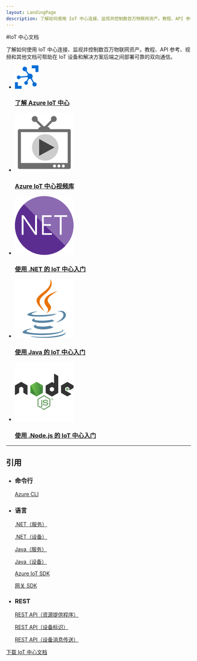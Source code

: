 ```yaml
---
layout: LandingPage
description: 了解如何使用 IoT 中心连接、监视并控制数百万物联网资产。教程、API 参考、视频和其他文档。
---
```

#IoT 中心文档

了解如何使用 IoT 中心连接、监视并控制数百万物联网资产。教程、API 参考、视频和其他文档可帮助在 IoT 设备和解决方案后端之间部署可靠的双向通信。

<ul class="panelContent cardsFTitle">
     <li><a href="/opsacndocsdemo/iot-hub/iot-hub-what-is-iot-hub">
<div class="cardSize"><div class="cardPadding"><div class="card"><div class="cardImageOuter"><div class="cardImage"><img src="media/index/iot-hub.svg" alt="" /></div></div><div class="cardText"><h3>了解 Azure IoT 中心</h3></div></div></div>
        </div></a>
</li>
     <li><a href="https://azure.microsoft.com/documentation/videos/index/?services=iot-hub">
<div class="cardSize"><div class="cardPadding"><div class="card"><div class="cardImageOuter"><div class="cardImage"><img src="media/index/video-library.svg" alt="" /></div></div><div class="cardText"><h3>Azure IoT 中心视频库</h3></div></div></div>
        </div></a>
</li>
    <li><a href="/opsacndocsdemo/iot-hub/iot-hub-csharp-csharp-getstarted">
<div class="cardSize"><div class="cardPadding"><div class="card"><div class="cardImageOuter"><div class="cardImage"><img src="media/index/dotnet.svg" alt="" /></div></div><div class="cardText"><h3>使用 .NET 的 IoT 中心入门</h3></div></div></div>
        </div></a>
</li>
    <li><a href="/opsacndocsdemo/iot-hub/iot-hub-java-java-getstarted">
<div class="cardSize"><div class="cardPadding"><div class="card"><div class="cardImageOuter"><div class="cardImage"><img src="media/index/java.svg" alt="" /></div></div><div class="cardText"><h3>使用 Java 的 IoT 中心入门</h3></div></div></div>
        </div></a>
</li>
    <li><a href="/opsacndocsdemo/iot-hub/iot-hub-node-node-getstarted">
<div class="cardSize"><div class="cardPadding"><div class="card"><div class="cardImageOuter"><div class="cardImage"><img src="media/index/nodejs.svg" alt="" /></div></div><div class="cardText"><h3>使用 .Node.js 的 IoT 中心入门</h3></div></div></div>
        </div></a>
</li>
</ul>

---
 
<h2>引用</h2>
<ul class="panelContent cardsW">
    <li>
        <div class="cardSize"><div class="cardPadding"><div class="card"><div class="cardText"><h3>命令行</h3><p><a href="/cli/opsacndocsdemo/iot">Azure CLI</a></p></div></div></div>
        </div>
    </li>
    <li>
        <div class="cardSize"><div class="cardPadding"><div class="card"><div class="cardText"><h3>语言</h3><p><a href="/dotnet/api/microsoft.azure.devices">.NET（服务）</a></p><p><a href="/dotnet/api/microsoft.azure.devices.client">.NET（设备）</a></p><p><a href="/java/api/com.microsoft.azure.iot.service.auth">Java（服务）</a></p><p><a href="/java/api/com.microsoft.azure.iothub">Java（设备）</a></p><p><a href="http://azure.github.io/azure-iot-sdks/">Azure IoT SDK</a></p><p><a href="http://azure.github.io/azure-iot-gateway-sdk">网关 SDK</a></p></div></div></div>
        </div>
    </li>
    <li>
        <div class="cardSize"><div class="cardPadding"><div class="card"><div class="cardText"><h3>REST</h3><p><a href="/rest/api/iothub/resourceprovider/iot-hub-resource-provider-rest">REST API（资源提供程序）</a></p><p><a href="/rest/api/iothub/device-identities-rest">REST API（设备标识）</a></p><p><a href="/rest/api/iothub/device-messaging-rest-apis">REST API（设备消息传送）</a></p></div></div></div>
        </div>
    </li>
</ul>

<div class="downloadHolder"><a href="https://opbuildstorageprod.blob.core.windows.net/output-pdf-files/zh-cn/Azure.azure-documents/live/iot-hub.pdf">
<div class="img"></div>
        <div class="text">下载 IoT 中心文档</div>
    </a>

</div>

<!---HONumber=Mooncake_0213_2017-->